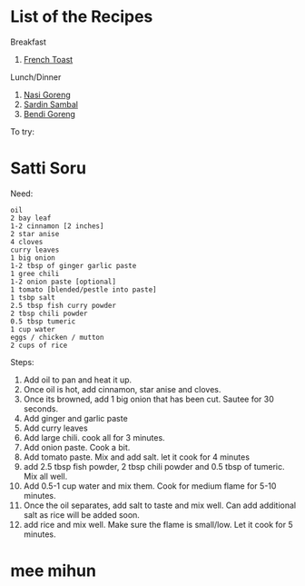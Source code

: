 # List of the Recipes 

Breakfast
1. [French Toast](https://github.com/lol4291/my-recipes/tree/main/French%20Toast)

Lunch/Dinner
1. [Nasi Goreng](https://github.com/lol4291/my-recipes/tree/main/Nasi%20Goreng)
2. [Sardin Sambal](https://github.com/lol4291/my-recipes/tree/main/Sardin%20Sambal)
3. [Bendi Goreng](https://github.com/lol4291/my-recipes/tree/main/Bendi%20Goreng)



To try:
# Satti Soru
Need:

    oil
    2 bay leaf
    1-2 cinnamon [2 inches]
    2 star anise
    4 cloves
    curry leaves
    1 big onion
    1-2 tbsp of ginger garlic paste
    1 gree chili
    1-2 onion paste [optional]
    1 tomato [blended/pestle into paste]
    1 tsbp salt
    2.5 tbsp fish curry powder
    2 tbsp chili powder
    0.5 tbsp tumeric
    1 cup water
    eggs / chicken / mutton
    2 cups of rice
Steps:
1. Add oil to pan and heat it up.
2. Once oil is hot, add cinnamon, star anise and cloves. 
3. Once its browned, add 1 big onion that has been cut. Sautee for 30 seconds.
4.  Add ginger and garlic paste
5.  Add curry leaves
6.  Add large chili. cook all for 3 minutes.
7.  Add onion paste. Cook a bit.
8.  Add tomato paste. Mix and add salt. let it cook for 4 minutes
9.  add 2.5 tbsp fish powder, 2 tbsp chili powder and 0.5 tbsp of tumeric. Mix all well.
10.  Add 0.5-1 cup water and mix them. Cook for medium flame for 5-10 minutes.
11.  Once the oil separates, add salt to taste and mix well. Can add additional salt as rice will be added soon.
12.  add rice and mix well. Make sure the flame is small/low. Let it cook for 5 minutes.

# mee mihun
